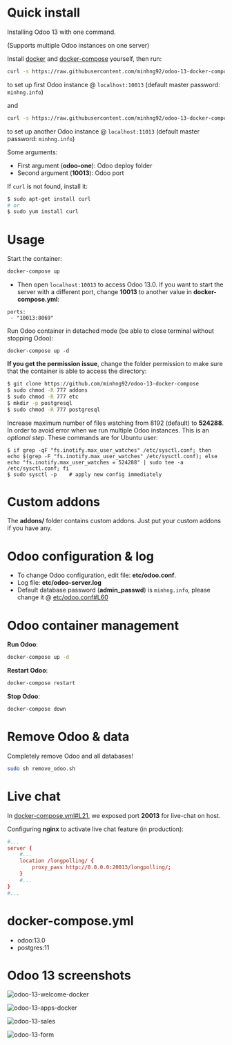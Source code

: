 # Quick install

Installing Odoo 13 with one command.

(Supports multiple Odoo instances on one server)

Install [docker](https://docs.docker.com/get-docker/) and [docker-compose](https://docs.docker.com/compose/install/) yourself, then run:

``` bash
curl -s https://raw.githubusercontent.com/minhng92/odoo-13-docker-compose/master/run.sh | sudo bash -s odoo-one 10013
```

to set up first Odoo instance @ `localhost:10013` (default master password: `minhng.info`)

and

``` bash
curl -s https://raw.githubusercontent.com/minhng92/odoo-13-docker-compose/master/run.sh | sudo bash -s odoo-two 11013
```

to set up another Odoo instance @ `localhost:11013` (default master password: `minhng.info`)

Some arguments:
* First argument (**odoo-one**): Odoo deploy folder
* Second argument (**10013**): Odoo port

If `curl` is not found, install it:

``` bash
$ sudo apt-get install curl
# or
$ sudo yum install curl
```

# Usage

Start the container:
``` sh
docker-compose up
```

* Then open `localhost:10013` to access Odoo 13.0. If you want to start the server with a different port, change **10013** to another value in **docker-compose.yml**:

```
ports:
 - "10013:8069"
```

Run Odoo container in detached mode (be able to close terminal without stopping Odoo):

```
docker-compose up -d
```

**If you get the permission issue**, change the folder permission to make sure that the container is able to access the directory:

``` sh
$ git clone https://github.com/minhng92/odoo-13-docker-compose
$ sudo chmod -R 777 addons
$ sudo chmod -R 777 etc
$ mkdir -p postgresql
$ sudo chmod -R 777 postgresql
```

Increase maximum number of files watching from 8192 (default) to **524288**. In order to avoid error when we run multiple Odoo instances. This is an *optional step*. These commands are for Ubuntu user:

```
$ if grep -qF "fs.inotify.max_user_watches" /etc/sysctl.conf; then echo $(grep -F "fs.inotify.max_user_watches" /etc/sysctl.conf); else echo "fs.inotify.max_user_watches = 524288" | sudo tee -a /etc/sysctl.conf; fi
$ sudo sysctl -p    # apply new config immediately
```

# Custom addons

The **addons/** folder contains custom addons. Just put your custom addons if you have any.

# Odoo configuration & log

* To change Odoo configuration, edit file: **etc/odoo.conf**.
* Log file: **etc/odoo-server.log**
* Default database password (**admin_passwd**) is `minhng.info`, please change it @ [etc/odoo.conf#L60](/etc/odoo.conf#L60)

# Odoo container management

**Run Odoo**:

``` bash
docker-compose up -d
```

**Restart Odoo**:

``` bash
docker-compose restart
```

**Stop Odoo**:

``` bash
docker-compose down
```

# Remove Odoo & data

Completely remove Odoo and all databases!

``` sh
sudo sh remove_odoo.sh
```

# Live chat

In [docker-compose.yml#L21](docker-compose.yml#L21), we exposed port **20013** for live-chat on host.

Configuring **nginx** to activate live chat feature (in production):

``` conf
#...
server {
    #...
    location /longpolling/ {
        proxy_pass http://0.0.0.0:20013/longpolling/;
    }
    #...
}
#...
```

# docker-compose.yml

* odoo:13.0
* postgres:11

# Odoo 13 screenshots

![odoo-13-welcome-docker](screenshots/odoo-13-welcome-screenshot.png)

![odoo-13-apps-docker](screenshots/odoo-13-apps-screenshot.png)

![odoo-13-sales](screenshots/odoo-13-sales-screen.png)

![odoo-13-form](screenshots/odoo-13-sales-form.png)

